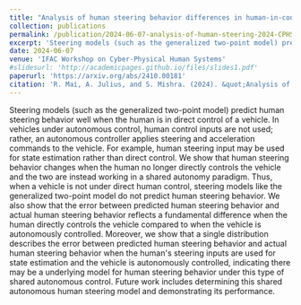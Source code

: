```yaml
---
title: "Analysis of human steering behavior differences in human-in-control and autonomy-in-control driving"
collection: publications
permalink: /publication/2024-06-07-analysis-of-human-steering-2024-CPHS
excerpt: 'Steering models (such as the generalized two-point model) predict human steering behavior well when the human is in direct control of a vehicle. In vehicles under autonomous control, human control inputs are not used; rather, an autonomous controller applies steering and acceleration commands to the vehicle. '
date: 2024-06-07
venue: 'IFAC Workshop on Cyber-Physical Human Systems'
#slidesurl: 'http://academicpages.github.io/files/slides1.pdf'
paperurl: 'https://arxiv.org/abs/2410.00181'
citation: 'R. Mai, A. Julius, and S. Mishra. (2024). &quot;Analysis of human steering behavior differences in human-in-control and autonomy-in-control driving.&quot; <i>2024 Workshop on Cyber-Physical Human Systems (CPHS)</i>.'
---
```


Steering models (such as the generalized two-point model) predict human steering behavior well when the human is in direct control of a vehicle. In vehicles under autonomous control, human control inputs are not used; rather, an autonomous controller applies steering and acceleration commands to the vehicle. For example, human steering input may be used for state estimation rather than direct control. We show that human steering behavior changes when the human no longer directly controls the vehicle and the two are instead working in a shared autonomy paradigm. Thus, when a vehicle is not under direct human control, steering models like the generalized two-point model do not predict human steering behavior. We also show that the error between predicted human steering behavior and actual human steering behavior reflects a fundamental difference when the human directly controls the vehicle compared to when the vehicle is autonomously controlled. Moreover, we show that a single distribution describes the error between predicted human steering behavior and actual human steering behavior when the human's steering inputs are used for state estimation and the vehicle is autonomously controlled, indicating there may be a underlying model for human steering behavior under this type of shared autonomous control. Future work includes determining this shared autonomous human steering model and demonstrating its performance.

